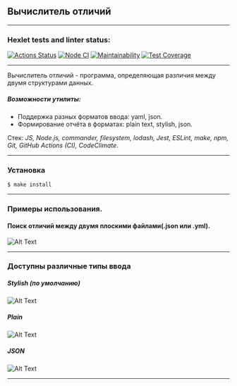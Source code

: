 <a name="contents"></a>

## Вычислитель отличий

[difference-calculator]: https://github.com/aleonaos/frontend-project-lvl2 'Difference-calculator'

---

### Hexlet tests and linter status:

[![Actions Status](https://github.com/aleonaos/frontend-project-lvl2/workflows/hexlet-check/badge.svg)](https://github.com/aleonaos/frontend-project-lvl2/actions)
[![Node CI](https://github.com/aleonaos/frontend-project-lvl2/actions/workflows/nodejs.yml/badge.svg)](https://github.com/aleonaos/frontend-project-lvl2/actions/workflows/nodejs.yml)
[![Maintainability](https://api.codeclimate.com/v1/badges/72b54ed519889b6fe954/maintainability)](https://codeclimate.com/github/aleonaos/frontend-project-lvl2/maintainability)
[![Test Coverage](https://api.codeclimate.com/v1/badges/72b54ed519889b6fe954/test_coverage)](https://codeclimate.com/github/aleonaos/frontend-project-lvl2/test_coverage)

---

Вычислитель отличий - программа, определяющая различия между двумя структурами данных.

##### Возможности утилиты:

- Поддержка разных форматов ввода: yaml, json.
- Формирование отчёта в форматах: plain text, stylish, json.

Стек: _JS, Node.js, commander, filesystem, lodash, Jest, ESLint, make, npm, Git, GitHub Actions (CI), CodeClimate_.

---

### Установка

```
$ make install
```

---

### Примеры использования.

#### Поиск отличий между двумя плоскими файлами(.json или .yml).

![Alt Text](https://github.com/aleonaos/frontend-project-lvl2/blob/main/src/examples/gendiff_flat_files.gif?raw=true)

---

### Доступны различные типы ввода

##### Stylish (по умолчанию)

![Alt Text](https://github.com/aleonaos/frontend-project-lvl2/blob/main/src/examples/gendiff_nested_files.gif?raw=true)

##### Plain

![Alt Text](https://github.com/aleonaos/frontend-project-lvl2/blob/main/src/examples/to_plain_format.gif?raw=true)

##### JSON

![Alt Text](https://github.com/aleonaos/frontend-project-lvl2/blob/main/src/examples/gendiff_json_format.gif?raw=true)

---
